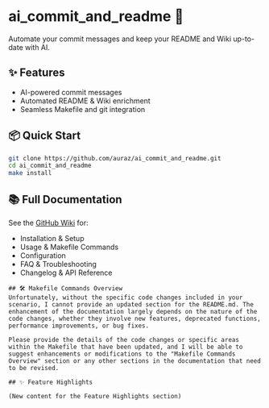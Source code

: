 # ai_commit_and_readme 🚀

Automate your commit messages and keep your README and Wiki up-to-date with AI.

## ✨ Features

- AI-powered commit messages
- Automated README & Wiki enrichment
- Seamless Makefile and git integration

## 📦 Quick Start

```sh
git clone https://github.com/auraz/ai_commit_and_readme.git
cd ai_commit_and_readme
make install
```

## 📚 Full Documentation

See the [GitHub Wiki](https://github.com/auraz/ai_commit_and_readme/wiki) for:
- Installation & Setup
- Usage & Makefile Commands
- Configuration
- FAQ & Troubleshooting
- Changelog & API Reference
```
## 🛠️ Makefile Commands Overview
Unfortunately, without the specific code changes included in your scenario, I cannot provide an updated section for the README.md. The enhancement of the documentation largely depends on the nature of the code changes, whether they involve new features, deprecated functions, performance improvements, or bug fixes.

Please provide the details of the code changes or specific areas within the Makefile that have been updated, and I will be able to suggest enhancements or modifications to the "Makefile Commands Overview" section or any other sections in the documentation that need to be revised.

## ✨ Feature Highlights

(New content for the Feature Highlights section)
